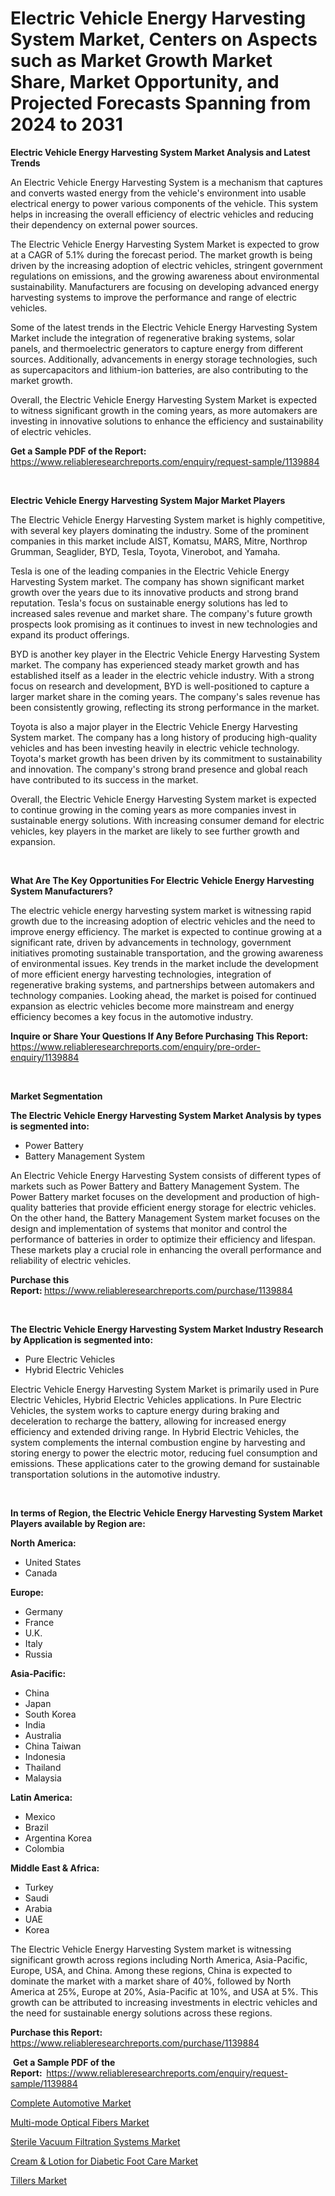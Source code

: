 <p><h1>Electric Vehicle Energy Harvesting System Market, Centers on Aspects such as Market Growth Market Share, Market Opportunity, and Projected Forecasts Spanning from 2024 to 2031</h1></p><p><strong>Electric Vehicle Energy Harvesting System Market Analysis and Latest Trends</strong></p>
<p><p>An Electric Vehicle Energy Harvesting System is a mechanism that captures and converts wasted energy from the vehicle's environment into usable electrical energy to power various components of the vehicle. This system helps in increasing the overall efficiency of electric vehicles and reducing their dependency on external power sources.</p><p>The Electric Vehicle Energy Harvesting System Market is expected to grow at a CAGR of 5.1% during the forecast period. The market growth is being driven by the increasing adoption of electric vehicles, stringent government regulations on emissions, and the growing awareness about environmental sustainability. Manufacturers are focusing on developing advanced energy harvesting systems to improve the performance and range of electric vehicles.</p><p>Some of the latest trends in the Electric Vehicle Energy Harvesting System Market include the integration of regenerative braking systems, solar panels, and thermoelectric generators to capture energy from different sources. Additionally, advancements in energy storage technologies, such as supercapacitors and lithium-ion batteries, are also contributing to the market growth.</p><p>Overall, the Electric Vehicle Energy Harvesting System Market is expected to witness significant growth in the coming years, as more automakers are investing in innovative solutions to enhance the efficiency and sustainability of electric vehicles.</p></p>
<p><strong>Get a Sample PDF of the Report:&nbsp;</strong> <a href="https://www.reliableresearchreports.com/enquiry/request-sample/1139884">https://www.reliableresearchreports.com/enquiry/request-sample/1139884</a></p>
<p>&nbsp;</p>
<p><strong>Electric Vehicle Energy Harvesting System Major Market Players</strong></p>
<p><p>The Electric Vehicle Energy Harvesting System market is highly competitive, with several key players dominating the industry. Some of the prominent companies in this market include AIST, Komatsu, MARS, Mitre, Northrop Grumman, Seaglider, BYD, Tesla, Toyota, Vinerobot, and Yamaha.</p><p>Tesla is one of the leading companies in the Electric Vehicle Energy Harvesting System market. The company has shown significant market growth over the years due to its innovative products and strong brand reputation. Tesla's focus on sustainable energy solutions has led to increased sales revenue and market share. The company's future growth prospects look promising as it continues to invest in new technologies and expand its product offerings.</p><p>BYD is another key player in the Electric Vehicle Energy Harvesting System market. The company has experienced steady market growth and has established itself as a leader in the electric vehicle industry. With a strong focus on research and development, BYD is well-positioned to capture a larger market share in the coming years. The company's sales revenue has been consistently growing, reflecting its strong performance in the market.</p><p>Toyota is also a major player in the Electric Vehicle Energy Harvesting System market. The company has a long history of producing high-quality vehicles and has been investing heavily in electric vehicle technology. Toyota's market growth has been driven by its commitment to sustainability and innovation. The company's strong brand presence and global reach have contributed to its success in the market.</p><p>Overall, the Electric Vehicle Energy Harvesting System market is expected to continue growing in the coming years as more companies invest in sustainable energy solutions. With increasing consumer demand for electric vehicles, key players in the market are likely to see further growth and expansion.</p></p>
<p>&nbsp;</p>
<p><strong>What Are The Key Opportunities For Electric Vehicle Energy Harvesting System Manufacturers?</strong></p>
<p><p>The electric vehicle energy harvesting system market is witnessing rapid growth due to the increasing adoption of electric vehicles and the need to improve energy efficiency. The market is expected to continue growing at a significant rate, driven by advancements in technology, government initiatives promoting sustainable transportation, and the growing awareness of environmental issues. Key trends in the market include the development of more efficient energy harvesting technologies, integration of regenerative braking systems, and partnerships between automakers and technology companies. Looking ahead, the market is poised for continued expansion as electric vehicles become more mainstream and energy efficiency becomes a key focus in the automotive industry.</p></p>
<p><strong>Inquire or Share Your Questions If Any Before Purchasing This Report:</strong> <a href="https://www.reliableresearchreports.com/enquiry/pre-order-enquiry/1139884">https://www.reliableresearchreports.com/enquiry/pre-order-enquiry/1139884</a></p>
<p>&nbsp;</p>
<p><strong>Market Segmentation</strong></p>
<p><strong>The Electric Vehicle Energy Harvesting System Market Analysis by types is segmented into:</strong></p>
<p><ul><li>Power Battery</li><li>Battery Management System</li></ul></p>
<p><p>An Electric Vehicle Energy Harvesting System consists of different types of markets such as Power Battery and Battery Management System. The Power Battery market focuses on the development and production of high-quality batteries that provide efficient energy storage for electric vehicles. On the other hand, the Battery Management System market focuses on the design and implementation of systems that monitor and control the performance of batteries in order to optimize their efficiency and lifespan. These markets play a crucial role in enhancing the overall performance and reliability of electric vehicles.</p></p>
<p><strong>Purchase this Report:&nbsp;</strong><a href="https://www.reliableresearchreports.com/purchase/1139884">https://www.reliableresearchreports.com/purchase/1139884</a></p>
<p>&nbsp;</p>
<p><strong>The Electric Vehicle Energy Harvesting System Market Industry Research by Application is segmented into:</strong></p>
<p><ul><li>Pure Electric Vehicles</li><li>Hybrid Electric Vehicles</li></ul></p>
<p><p>Electric Vehicle Energy Harvesting System Market is primarily used in Pure Electric Vehicles, Hybrid Electric Vehicles applications. In Pure Electric Vehicles, the system works to capture energy during braking and deceleration to recharge the battery, allowing for increased energy efficiency and extended driving range. In Hybrid Electric Vehicles, the system complements the internal combustion engine by harvesting and storing energy to power the electric motor, reducing fuel consumption and emissions. These applications cater to the growing demand for sustainable transportation solutions in the automotive industry.</p></p>
<p>&nbsp;</p>
<p><strong>In terms of Region, the Electric Vehicle Energy Harvesting System Market Players available by Region are:</strong></p>
<p>
    <p> <strong> North America: </strong>
        <ul>
            <li>United States</li>
            <li>Canada</li>
        </ul>
        </p> 
    <p> <strong> Europe: </strong>
        <ul>
            <li>Germany</li>
            <li>France</li>
            <li>U.K.</li>
            <li>Italy</li>
            <li>Russia</li>
        </ul>
        </p> 
    <p> <strong> Asia-Pacific: </strong>
        <ul>
            <li>China</li>
            <li>Japan</li>
            <li>South Korea</li>
            <li>India</li>
            <li>Australia</li>
            <li>China Taiwan</li>
            <li>Indonesia</li>
            <li>Thailand</li>
            <li>Malaysia</li>
        </ul>
        </p> 
    <p> <strong> Latin America: </strong>
        <ul>
            <li>Mexico</li>
            <li>Brazil</li>
            <li>Argentina Korea</li>
            <li>Colombia</li>
        </ul>
        </p> 
    <p> <strong> Middle East & Africa: </strong>
        <ul>
            <li>Turkey</li>
            <li>Saudi</li>
            <li>Arabia</li>
            <li>UAE</li>
            <li>Korea</li>
        </ul>
    </p>
    </p>
<p><p>The Electric Vehicle Energy Harvesting System market is witnessing significant growth across regions including North America, Asia-Pacific, Europe, USA, and China. Among these regions, China is expected to dominate the market with a market share of 40%, followed by North America at 25%, Europe at 20%, Asia-Pacific at 10%, and USA at 5%. This growth can be attributed to increasing investments in electric vehicles and the need for sustainable energy solutions across these regions.</p></p>
<p><strong>Purchase this Report: </strong><a href="https://www.reliableresearchreports.com/purchase/1139884">https://www.reliableresearchreports.com/purchase/1139884</a></p>
<p>&nbsp;<strong>Get a Sample PDF of the Report:&nbsp;&nbsp;</strong><a href="https://www.reliableresearchreports.com/enquiry/request-sample/1139884">https://www.reliableresearchreports.com/enquiry/request-sample/1139884</a></p>
<p><strong></strong></p>
<p><p><a href="https://github.com/jj19131/Market-Research-Report-List-1/blob/main/complete-automotive-market.md">Complete Automotive Market</a></p><p><a href="https://issuu.com/reportprime-2/docs/multi-mode-optical-fibers-market-size-2030.pptx">Multi-mode Optical Fibers Market</a></p><p><a href="https://issuu.com/reportprime-2/docs/sterile-vacuum-filtration-systems-market-size-2030">Sterile Vacuum Filtration Systems Market</a></p><p><a href="https://github.com/marloy8/Market-Research-Report-List-3/blob/main/cream-lotion-for-diabetic-foot-care-market.md">Cream & Lotion for Diabetic Foot Care Market</a></p><p><a href="https://github.com/sougarounis/Market-Research-Report-List-2/blob/main/tillers-market.md">Tillers Market</a></p></p>